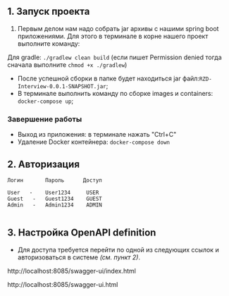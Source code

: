 ## 1. Запуск проекта

1. Первым делом нам надо собрать jar архивы с нашими spring boot приложениями. Для этого в терминале в корне нашего проект выполните команду:

Для gradle: `./gradlew clean build` (если пишет Permission denied тогда сначала выполните `chmod +x ./gradlew`)

- После успешной сборки в папке будет находиться jar файл:`RZD-Interview-0.0.1-SNAPSHOT.jar`;
- В терминале выполнить команду по сборке images и containers: ```docker-compose up```;


### Завершение работы
- Выход из приложения: в терминале нажать "Ctrl+C"
- Удаление Docker контейнера: ```docker-compose down```

## 2. Авторизация

```text
Логин       Пароль      Доступ

User   -    User1234     USER
Guest   -   Guest1234    GUEST
Admin   -   Admin1234    ADMIN


```

## 3. Настройка OpenAPI definition

- Для доступа требуется перейти по одной из следующих ссылок и авторизоваться в системе *(см. пункт 2)*.

http://localhost:8085/swagger-ui/index.html

http://localhost:8085/swagger-ui.html

